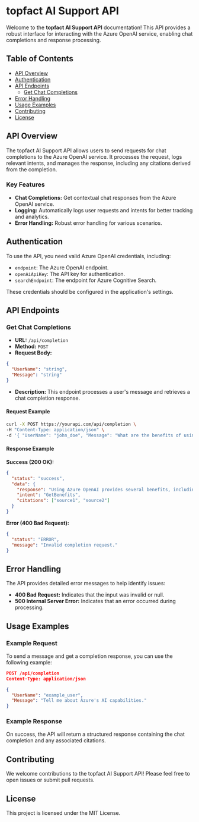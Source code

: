 
# topfact AI Support API

Welcome to the **topfact AI Support API** documentation! This API provides a robust interface for interacting with the Azure OpenAI service, enabling chat completions and response processing.

## Table of Contents

- [API Overview](#api-overview)
- [Authentication](#authentication)
- [API Endpoints](#api-endpoints)
  - [Get Chat Completions](#get-chat-completions)
- [Error Handling](#error-handling)
- [Usage Examples](#usage-examples)
- [Contributing](#contributing)
- [License](#license)

## API Overview

The topfact AI Support API allows users to send requests for chat completions to the Azure OpenAI service. It processes the request, logs relevant intents, and manages the response, including any citations derived from the completion.

### Key Features

- **Chat Completions:** Get contextual chat responses from the Azure OpenAI service.
- **Logging:** Automatically logs user requests and intents for better tracking and analytics.
- **Error Handling:** Robust error handling for various scenarios.

## Authentication

To use the API, you need valid Azure OpenAI credentials, including:

- `endpoint`: The Azure OpenAI endpoint.
- `openAiApiKey`: The API key for authentication.
- `searchEndpoint`: The endpoint for Azure Cognitive Search.

These credentials should be configured in the application's settings.

## API Endpoints

### Get Chat Completions

- **URL:** `/api/completion`
- **Method:** `POST`
- **Request Body:**

```json
{
  "UserName": "string",
  "Message": "string"
}
```

- **Description:** This endpoint processes a user's message and retrieves a chat completion response.

#### Request Example

```bash
curl -X POST https://yourapi.com/api/completion \
-H "Content-Type: application/json" \
-d '{ "UserName": "john_doe", "Message": "What are the benefits of using Azure OpenAI?" }'
```

#### Response Example

**Success (200 OK):**

```json
{
  "status": "success",
  "data": {
    "response": "Using Azure OpenAI provides several benefits, including...",
    "intent": "GetBenefits",
    "citations": ["source1", "source2"]
  }
}
```

**Error (400 Bad Request):**

```json
{
  "status": "ERROR",
  "message": "Invalid completion request."
}
```

## Error Handling

The API provides detailed error messages to help identify issues:

- **400 Bad Request:** Indicates that the input was invalid or null.
- **500 Internal Server Error:** Indicates that an error occurred during processing.

## Usage Examples

### Example Request

To send a message and get a completion response, you can use the following example:

```json
POST /api/completion
Content-Type: application/json

{
  "UserName": "example_user",
  "Message": "Tell me about Azure's AI capabilities."
}
```

### Example Response

On success, the API will return a structured response containing the chat completion and any associated citations.

## Contributing

We welcome contributions to the topfact AI Support API! Please feel free to open issues or submit pull requests.

## License

This project is licensed under the MIT License.
